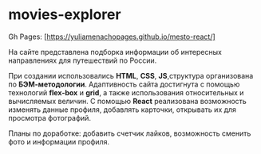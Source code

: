 # movies-explorer

Gh Pages: [https://yuliamenachopages.github.io/mesto-react/]

На сайте представлена подборка информации об интересных направлениях для путешествий по России.

При создании использовались __HTML__, __CSS__, __JS__,структура организована по __БЭМ-методологии__. Адаптивность сайта
достигнута с помощью технологий __flex-box__ и __grid__, а также использования относительных и вычисляемых величин. С
помощью __React__ реализована возможность изменять данные профиля, добавлять карточки, открывать их для просмотра
фотографий.

Планы по доработке: добавить счетчик лайков, возможность сменить фото и информации профиля.
